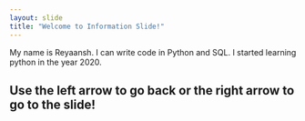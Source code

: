 ```yaml
---
layout: slide
title: "Welcome to Information Slide!"
---
```

My name is Reyaansh.
I can write code in Python and SQL.
I started learning python in the year 2020.

## Use the left arrow to go back or the right arrow to go to the slide!

